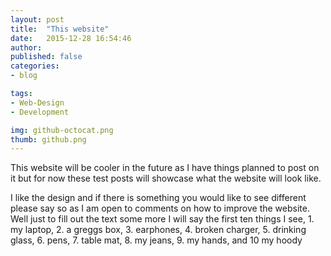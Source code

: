 ```yaml
---
layout: post
title:  "This website"
date:   2015-12-28 16:54:46
author:
published: false
categories:
- blog

tags:
- Web-Design
- Development

img: github-octocat.png
thumb: github.png
---
```


This website will be cooler in the future as I have things planned to post on it but for now these test posts will showcase what the website will look like.

I like the design and if there is something you would like to see different please say so as I am open to comments on how to improve the website. Well just to fill out the text some more I will say the first ten things I see, 1. my laptop, 2. a greggs box, 3. earphones, 4. broken charger, 5. drinking glass, 6. pens, 7. table mat, 8. my jeans, 9. my hands, and 10 my hoody
<!--more-->
